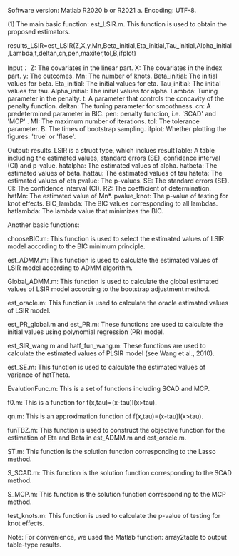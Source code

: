 Software version: Matlab R2020 b or R2021 a.
Encoding: UTF-8.

(1) The main basic function: est_LSIR.m.
This function is used to obtain the proposed estimators. 

results_LSIR=est_LSIR(Z,X,y,Mn,Beta_initial,Eta_initial,Tau_initial,Alpha_initial,Lambda,t,deltan,cn,pen,maxiter,tol,B,ifplot)

Input：
Z: The covariates in the linear part.
X: The covariates in the index part.
y: The outcomes. 
Mn: The number of knots.
Beta_initial: The initial values for beta.
Eta_initial: The initial values for eta.
Tau_initial: The initial values for tau.
Alpha_initial: The initial values for alpha.
Lambda: Tuning parameter in the penalty.
t: A parameter that controls the concavity of the penalty function.
deltan: The tuning parameter for smoothness.
cn:  A predetermined parameter in BIC.
pen:  penalty function, i.e. 'SCAD' and 'MCP' .
MI: The maximum number of iterations.
tol:  The tolerance parameter.
B: The times of bootstrap sampling.
ifplot: Whether plotting the figures: 'true' or 'flase'.

Output: results_LSIR is a struct type, which inclues
resultTable: A table including the estimated values, standard errors (SE), confidence interval (CI) and p-value.
hatalpha: The estimated values of alpha.
hatbeta: The estimated values of beta.
hattau: The estimated values of tau
hateta: The estimated values of eta
pvalue: The p-values.
SE: The standard errors (SE).
CI: The confidence interval (CI).
R2: The coefficient of determination.
hatMn: The estimated value of Mn*.
pvalue_knot: The p-value of testing for knot effects.
BIC_lambda: The BIC values corresponding to all lambdas.
hatlambda: The lambda value that minimizes the BIC.

Another basic functions:

chooseBIC.m: This function is used to select the estimated values of LSIR model according to the BIC minimum principle.

est_ADMM.m: This function is used to calculate the estimated values of LSIR model according to ADMM algorithm.

Global_ADMM.m: This function is used to calculate the global estimated values of LSIR model according to the bootstrap adjustment method.

est_oracle.m: This function is used to calculate the oracle estimated values of LSIR model.

est_PR_global.m and est_PR.m: These functions are used to calculate the initial values using polynomial regression (PR) model.

est_SIR_wang.m and hatf_fun_wang.m:  These functions are used to calculate the estimated values of PLSIR model (see Wang et al., 2010).

est_SE.m:  This function is used to calculate the estimated values of variance of hatTheta.

EvalutionFunc.m: This is a set of functions including SCAD and MCP.

f0.m: This is a function for f(x,tau)=(x-tau)I(x>tau).

qn.m: This is an approximation function of  f(x,tau)=(x-tau)I(x>tau).

funTBZ.m: This function is used to construct the objective function for the estimation of Eta and Beta in est_ADMM.m and est_oracle.m.

ST.m: This function is the solution function corresponding to the Lasso method.

S_SCAD.m: This function is the solution function corresponding to the SCAD method.

S_MCP.m: This function is the solution function corresponding to the MCP method.

test_knots.m: This function is used to calculate the p-value of testing for knot effects.

Note:
For convenience, we used the Matlab function: array2table to output table-type results. 


